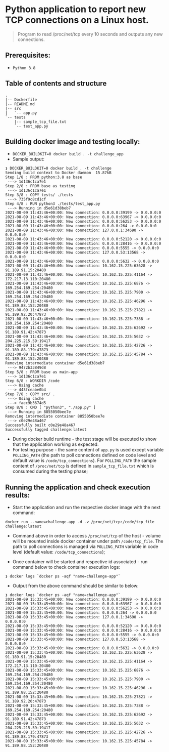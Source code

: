 # Python application to report new TCP connections on a Linux host.

> Program to read /proc/net/tcp every 10 seconds and outputs any new connections. 

## Prerequisites:
* `Python 3.8`


## Table of contents and structure

```
.
|-- Dockerfile
|-- README.md
|-- src
|   `-- app.py
`-- tests
    |-- sample_tcp_file.txt
    `-- test_app.py
```

## Building docker image and testing locally:
* `DOCKER_BUILDKIT=0 docker build . -t challenge_app`
* Sample output:
```
❯ DOCKER_BUILDKIT=0 docker build . -t challenge
Sending build context to Docker daemon  15.87kB
Step 1/8 : FROM python:3.8 as base
 ---> 1d136c1ca7e1
Step 2/8 : FROM base as testing
 ---> 1d136c1ca7e1
Step 3/8 : COPY tests/ ./tests
 ---> 735f9c8cd1cf
Step 4/8 : RUN python3 ./tests/test_app.py 
 ---> Running in d5e61d38beb7
2021-08-09 11:43:46+00:00: New connection: 0.0.0.0:39199 -> 0.0.0.0:0
2021-08-09 11:43:46+00:00: New connection: 0.0.0.0:63967 -> 0.0.0.0:0
2021-08-09 11:43:46+00:00: New connection: 0.0.0.0:56253 -> 0.0.0.0:0
2021-08-09 11:43:46+00:00: New connection: 0.0.0.0:264 -> 0.0.0.0:0
2021-08-09 11:43:46+00:00: New connection: 127.0.0.1:34690 -> 0.0.0.0:0
2021-08-09 11:43:46+00:00: New connection: 0.0.0.0:52120 -> 0.0.0.0:0
2021-08-09 11:43:46+00:00: New connection: 0.0.0.0:28416 -> 0.0.0.0:0
2021-08-09 11:43:46+00:00: New connection: 0.0.0.0:5555 -> 0.0.0.0:0
2021-08-09 11:43:46+00:00: New connection: 127.0.0.53:13568 -> 0.0.0.0:0
2021-08-09 11:43:46+00:00: New connection: 0.0.0.0:5632 -> 0.0.0.0:0
2021-08-09 11:43:46+00:00: New connection: 10.162.15.225:63628 -> 91.189.91.15:20480
2021-08-09 11:43:46+00:00: New connection: 10.162.15.225:41164 -> 172.217.13.110:20480
2021-08-09 11:43:46+00:00: New connection: 10.162.15.225:6876 -> 169.254.169.254:20480
2021-08-09 11:43:46+00:00: New connection: 10.162.15.225:7900 -> 169.254.169.254:20480
2021-08-09 11:43:46+00:00: New connection: 10.162.15.225:46296 -> 91.189.88.152:20480
2021-08-09 11:43:46+00:00: New connection: 10.162.15.225:27821 -> 91.189.92.20:47873
2021-08-09 11:43:46+00:00: New connection: 10.162.15.225:7388 -> 169.254.169.254:20480
2021-08-09 11:43:46+00:00: New connection: 10.162.15.225:62692 -> 91.189.91.42:47873
2021-08-09 11:43:46+00:00: New connection: 10.162.15.225:5632 -> 204.225.215.59:19417
2021-08-09 11:43:46+00:00: New connection: 10.162.15.225:42726 -> 91.189.88.179:47873
2021-08-09 11:43:46+00:00: New connection: 10.162.15.225:45784 -> 91.189.88.152:20480
Removing intermediate container d5e61d38beb7
 ---> 9472b33849d8
Step 5/8 : FROM base as main-app
 ---> 1d136c1ca7e1
Step 6/8 : WORKDIR /code
 ---> Using cache
 ---> 443fceabe0b4
Step 7/8 : COPY src/ .
 ---> Using cache
 ---> faec9b3674d5
Step 8/8 : CMD [ "python3", "./app.py" ]
 ---> Running in 8855050bee7e
Removing intermediate container 8855050bee7e
 ---> c0e29e48a467
Successfully built c0e29e48a467
Successfully tagged challenge:latest
```

* During docker build runtime - the test stage will be executed to show that the application working as expected.
* For testing purpose - the same content of `app.py` is used except variable `POLLING_PATH` (the path to poll connections defined on code level and default value is `/code/tcp_connections`). For `POLLING_PATH` the sample content of `/proc/net/tcp` is defined in `sample_tcp_file.txt` which is consumed during the testing phase;

## Running the application and check execution results:
* Start the application and run the respective docker image with the next command:

```
docker run --name=challenge-app -d -v /proc/net/tcp:/code/tcp_file challenge:latest
```
* Command above in order to access `/proc/net/tcp` of the host - volume will be mounted inside docker container under path `/code/tcp_file`. The path to poll connections is managed via `POLLING_PATH` variable in code level (default value: `/code/tcp_connections`);

* Once container will be started and respective id associated - run command below to check container execution logs:

```
❯ docker logs `docker ps -aqf "name=challenge-app"`
```
* Output from the above command should be similar to below:

```
❯ docker logs `docker ps -aqf "name=challenge-app"`
2021-08-09 15:33:45+00:00: New connection: 0.0.0.0:39199 -> 0.0.0.0:0
2021-08-09 15:33:45+00:00: New connection: 0.0.0.0:63967 -> 0.0.0.0:0
2021-08-09 15:33:45+00:00: New connection: 0.0.0.0:56253 -> 0.0.0.0:0
2021-08-09 15:33:45+00:00: New connection: 0.0.0.0:264 -> 0.0.0.0:0
2021-08-09 15:33:45+00:00: New connection: 127.0.0.1:34690 -> 0.0.0.0:0
2021-08-09 15:33:45+00:00: New connection: 0.0.0.0:52120 -> 0.0.0.0:0
2021-08-09 15:33:45+00:00: New connection: 0.0.0.0:28416 -> 0.0.0.0:0
2021-08-09 15:33:45+00:00: New connection: 0.0.0.0:5555 -> 0.0.0.0:0
2021-08-09 15:33:45+00:00: New connection: 127.0.0.53:13568 -> 0.0.0.0:0
2021-08-09 15:33:45+00:00: New connection: 0.0.0.0:5632 -> 0.0.0.0:0
2021-08-09 15:33:45+00:00: New connection: 10.162.15.225:63628 -> 91.189.91.15:20480
2021-08-09 15:33:45+00:00: New connection: 10.162.15.225:41164 -> 172.217.13.110:20480
2021-08-09 15:33:45+00:00: New connection: 10.162.15.225:6876 -> 169.254.169.254:20480
2021-08-09 15:33:45+00:00: New connection: 10.162.15.225:7900 -> 169.254.169.254:20480
2021-08-09 15:33:45+00:00: New connection: 10.162.15.225:46296 -> 91.189.88.152:20480
2021-08-09 15:33:45+00:00: New connection: 10.162.15.225:27821 -> 91.189.92.20:47873
2021-08-09 15:33:45+00:00: New connection: 10.162.15.225:7388 -> 169.254.169.254:20480
2021-08-09 15:33:45+00:00: New connection: 10.162.15.225:62692 -> 91.189.91.42:47873
2021-08-09 15:33:45+00:00: New connection: 10.162.15.225:5632 -> 204.225.215.59:19417
2021-08-09 15:33:45+00:00: New connection: 10.162.15.225:42726 -> 91.189.88.179:47873
2021-08-09 15:33:45+00:00: New connection: 10.162.15.225:45784 -> 91.189.88.152:20480
```
